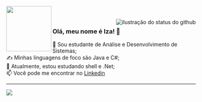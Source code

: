 <img align='left' src="https://github.com/user-attachments/assets/963d224a-b260-44aa-8fea-366c1ee7e2fb" width=120px><br><br>
<img align='right' src="https://github-readme-stats.vercel.app/api/top-langs?username=izab3lle&show_icons=true&theme=dracula&cache_seconds=2300" alt="ilustração do status do github">

### Olá, meu nome é Iza! 👋

📖 Sou estudante de Análise e Desenvolvimento de Sistemas;
<br>✍️ Minhas linguagens de foco são Java e C#;
<br>🌱 Atualmente, estou estudando shell e .Net;
<br>📫 Você pode me encontrar no [Linkedin](https://www.linkedin.com/in/izabelle-tais)

---

<p align="left">
  <a href="https://skillicons.dev">
    <img src="https://skillicons.dev/icons?i=c,cs,java,html,css,js,py,dotnet,linux" />
  </a>
</p>
